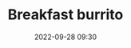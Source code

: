 ---
title: Breakfast burrito
type: Social
date: '2022-09-28 09:30'
room: Side Room
lead: Donec sed libero vel tortor tristique elementum. Suspendisse nec venenatis leo. Integer volutpat dignissim condimentum. Donec consequat nisi dui, in eleifend orci placerat vel.


people:
  hosts:
    - Lilly Correia
  facilitators:
    - Ian Schuler
    - Daniel da Silva
---